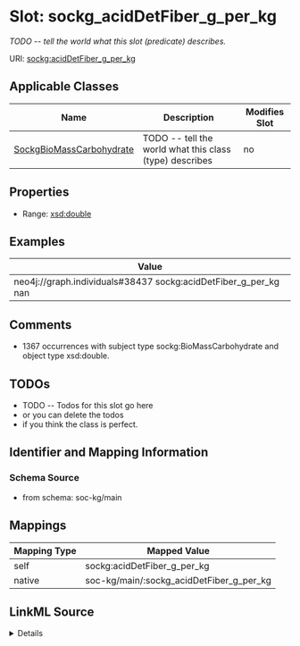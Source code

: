 

# Slot: sockg_acidDetFiber_g_per_kg


_TODO -- tell the world what this slot (predicate) describes._





URI: [sockg:acidDetFiber_g_per_kg](http://www.semanticweb.org/sockg/ontologies/2024/0/soil-carbon-ontology/acidDetFiber_g_per_kg)



<!-- no inheritance hierarchy -->





## Applicable Classes

| Name | Description | Modifies Slot |
| --- | --- | --- |
| [SockgBioMassCarbohydrate](../classes/SockgBioMassCarbohydrate.md) | TODO -- tell the world what this class (type) describes |  no  |







## Properties

* Range: [xsd:double](http://www.w3.org/2001/XMLSchema#double)






## Examples

| Value |
| --- |
| neo4j://graph.individuals#38437 sockg:acidDetFiber_g_per_kg nan |

## Comments

* 1367 occurrences with subject type sockg:BioMassCarbohydrate and object type xsd:double.

## TODOs

* TODO -- Todos for this slot go here
* or you can delete the todos
* if you think the class is perfect.

## Identifier and Mapping Information







### Schema Source


* from schema: soc-kg/main




## Mappings

| Mapping Type | Mapped Value |
| ---  | ---  |
| self | sockg:acidDetFiber_g_per_kg |
| native | soc-kg/main/:sockg_acidDetFiber_g_per_kg |




## LinkML Source

<details>
```yaml
name: sockg_acidDetFiber_g_per_kg
description: TODO -- tell the world what this slot (predicate) describes.
todos:
- TODO -- Todos for this slot go here
- or you can delete the todos
- if you think the class is perfect.
comments:
- 1367 occurrences with subject type sockg:BioMassCarbohydrate and object type xsd:double.
examples:
- value: neo4j://graph.individuals#38437 sockg:acidDetFiber_g_per_kg nan
from_schema: soc-kg/main
rank: 1000
slot_uri: sockg:acidDetFiber_g_per_kg
alias: sockg_acidDetFiber_g_per_kg
domain_of:
- sockg_BioMassCarbohydrate
range: double

```
</details>
